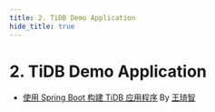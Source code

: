 ```yaml
---
title: 2. TiDB Demo Application
hide_title: true
---
```


# 2. TiDB Demo Application

- [使用 Spring Boot 构建 TiDB 应用程序](1-sample-application-spring-boot.md) By [王琦智](https://github.com/Icemap)